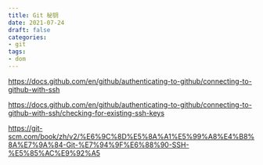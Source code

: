 ```yaml
---
title: Git 秘钥
date: 2021-07-24
draft: false
categories:
- git
tags:
- dom
---
```





https://docs.github.com/en/github/authenticating-to-github/connecting-to-github-with-ssh

https://docs.github.com/en/github/authenticating-to-github/connecting-to-github-with-ssh/checking-for-existing-ssh-keys

https://git-scm.com/book/zh/v2/%E6%9C%8D%E5%8A%A1%E5%99%A8%E4%B8%8A%E7%9A%84-Git-%E7%94%9F%E6%88%90-SSH-%E5%85%AC%E9%92%A5